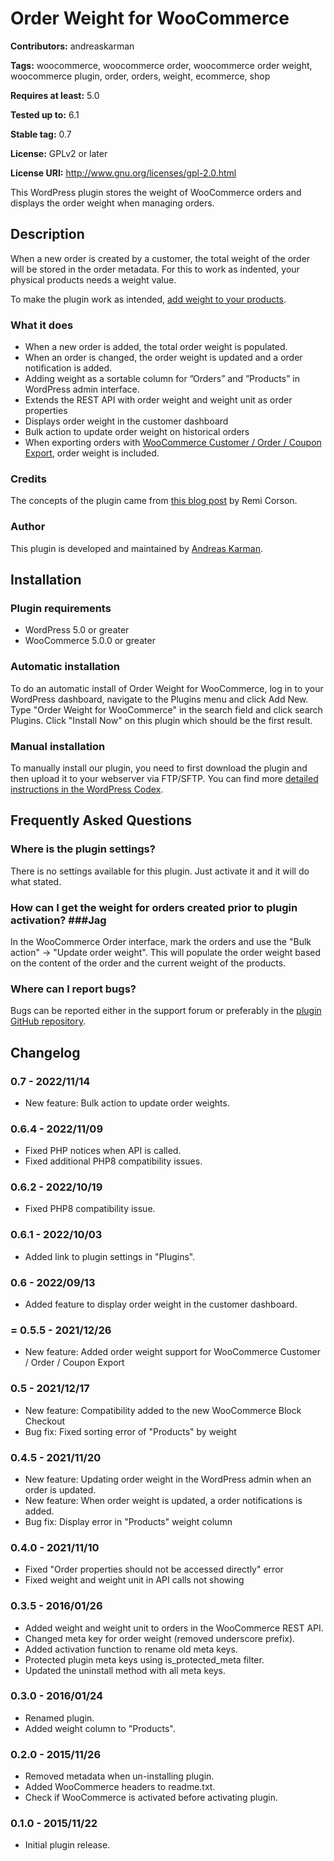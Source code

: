# Order Weight for WooCommerce #
**Contributors:** andreaskarman

**Tags:** woocommerce, woocommerce order, woocommerce order weight, woocommerce plugin, order, orders, weight, ecommerce, shop

**Requires at least:** 5.0

**Tested up to:** 6.1

**Stable tag:** 0.7

**License:** GPLv2 or later

**License URI:** http://www.gnu.org/licenses/gpl-2.0.html

This WordPress plugin stores the weight of WooCommerce orders and displays the order weight when managing orders.

## Description ##
When a new order is created by a customer, the total weight of the order will be stored in the order metadata. For this to work as indented, your physical products needs a weight value.

To make the plugin work as intended, [add weight to your products](https://docs.woothemes.com/document/adding-dimensions-and-weights-to-products-for-shipping/).

### What it does ###
* When a new order is added, the total order weight is populated.
* When an order is changed, the order weight is updated and a order notification is added.
* Adding weight as a sortable column for ”Orders” and ”Products” in WordPress admin interface.
* Extends the REST API with order weight and weight unit as order properties
* Displays order weight in the customer dashboard
* Bulk action to update order weight on historical orders
* When exporting orders with [WooCommerce Customer / Order / Coupon Export](https://woocommerce.com/products/ordercustomer-csv-export/), order weight is included.


### Credits ###
The concepts of the plugin came from [this blog post](http://www.remicorson.com/store-and-display-woocommerce-order-total-weight/) by Remi Corson.

### Author ###
This plugin is developed and maintained by [Andreas Karman](http://andreaskarman.se).

## Installation ##
### Plugin requirements ###

* WordPress 5.0 or greater
* WooCommerce 5.0.0 or greater

### Automatic installation ###

To do an automatic install of Order Weight for WooCommerce, log in to your WordPress dashboard, navigate to the Plugins menu and click Add New. Type "Order Weight for WooCommerce" in the search field and click search Plugins. Click "Install Now" on this plugin which should be the first result.

### Manual installation ###

To manually install our plugin, you need to first download the plugin and then upload it to your webserver via FTP/SFTP. You can find more [detailed instructions in the WordPress Codex](https://codex.wordpress.org/Managing_Plugins#Manual_Plugin_Installation).

## Frequently Asked Questions ##
### Where is the plugin settings? ###

There is no settings available for this plugin. Just activate it and it will do what stated.

### How can I get the weight for orders created prior to plugin activation? ###Jag

In the WooCommerce Order interface, mark the orders and use the "Bulk action" -> "Update order weight". This will populate the order weight based on the content of the order and the current weight of the products.

### Where can I report bugs? ###

Bugs can be reported either in the support forum or preferably in the [plugin GitHub repository](https://github.com/andreaskarman/order-weight-woocommerce).


## Changelog ##

### 0.7 - 2022/11/14 ###
* New feature: Bulk action to update order weights.

### 0.6.4 - 2022/11/09 ###
* Fixed PHP notices when API is called.
* Fixed additional PHP8 compatibility issues.

### 0.6.2 - 2022/10/19 ###
* Fixed PHP8 compatibility issue.

### 0.6.1 - 2022/10/03 ###
* Added link to plugin settings in "Plugins".

### 0.6 - 2022/09/13 ###
* Added feature to display order weight in the customer dashboard.

### = 0.5.5 - 2021/12/26 ###
* New feature: Added order weight support for WooCommerce Customer / Order / Coupon Export

### 0.5 - 2021/12/17 ###
* New feature: Compatibility added to the new WooCommerce Block Checkout
* Bug fix: Fixed sorting error of "Products" by weight

### 0.4.5 - 2021/11/20 ###
* New feature: Updating order weight in the WordPress admin when an order is updated.
* New feature: When order weight is updated, a order notifications is added.
* Bug fix: Display error in "Products" weight column

### 0.4.0 - 2021/11/10 ###
* Fixed "Order properties should not be accessed directly" error
* Fixed weight and weight unit in API calls not showing

### 0.3.5 - 2016/01/26 ###
* Added weight and weight unit to orders in the WooCommerce REST API.
* Changed meta key for order weight (removed underscore prefix).
* Added activation function to rename old meta keys.
* Protected plugin meta keys using is_protected_meta filter.
* Updated the uninstall method with all meta keys.

### 0.3.0 - 2016/01/24 ###
* Renamed plugin.
* Added weight column to "Products".

### 0.2.0 - 2015/11/26 ###
* Removed metadata when un-installing plugin.
* Added WooCommerce headers to readme.txt.
* Check if WooCommerce is activated before activating plugin.

### 0.1.0 - 2015/11/22 ###
* Initial plugin release.
